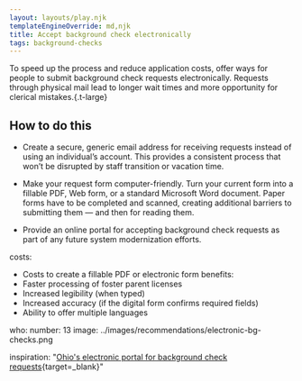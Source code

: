 ```yaml
---
layout: layouts/play.njk
templateEngineOverride: md,njk
title: Accept background check electronically
tags: background-checks
---
```


To speed up the process and reduce application costs, offer ways for
  people to submit background check requests electronically. Requests through physical mail lead to longer wait times and more
  opportunity for clerical mistakes.{.t-large}

## How to do this

* Create a secure, generic email address for receiving requests instead of
using an individual’s account. This provides a consistent process that
won’t be disrupted by staff transition or vacation time.

* Make your request form computer-friendly. Turn your current form into a fillable PDF, Web form, or a standard Microsoft Word document. Paper forms have to be completed and scanned, creating additional barriers to submitting them — and then for reading them.

* Provide an online portal for accepting background check requests as part of any future system modernization efforts.


costs:
  - Costs to create a fillable PDF or electronic form
benefits:
  - Faster processing of foster parent licenses
  - Increased legibility (when typed)
  - Increased accuracy (if the digital form confirms required fields)
  - Ability to offer multiple languages

who:
  number: 13
  image: ../images/recommendations/electronic-bg-checks.png

inspiration: "[Ohio's electronic portal for background check
  requests](https://jfs.ohio.gov/ocf/childprotectiveservices.stm){target=_blank}"